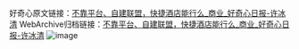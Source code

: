好奇心原文链接：[不靠平台、自建联盟，快捷酒店能行么_商业_好奇心日报-许冰清](https://www.qdaily.com/articles/9133.html)
WebArchive归档链接：[不靠平台、自建联盟，快捷酒店能行么_商业_好奇心日报-许冰清](http://web.archive.org/web/20190623153838/https://www.qdaily.com/articles/9133.html)
![image](http://ww3.sinaimg.cn/large/007d5XDply1g3ve7kxba1j30u02ue7wh)